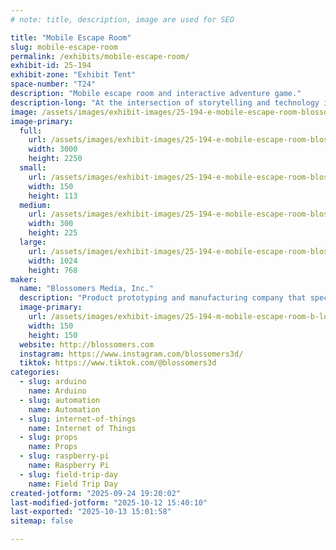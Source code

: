 ```yaml
---
# note: title, description, image are used for SEO

title: "Mobile Escape Room"
slug: mobile-escape-room
permalink: /exhibits/mobile-escape-room/
exhibit-id: 25-194
exhibit-zone: "Exhibit Tent"
space-number: "T24"
description: "Mobile escape room and interactive adventure game."
description-long: "At the intersection of storytelling and technology is this interactive mobile escape room. Follow the captivating stories and solve clues before time runs out."
image: /assets/images/exhibit-images/25-194-e-mobile-escape-room-blossomers-aunties-treasure-6912-300x225.jpeg
image-primary: 
  full:
    url: /assets/images/exhibit-images/25-194-e-mobile-escape-room-blossomers-aunties-treasure-6912-full.jpeg
    width: 3000
    height: 2250
  small:
    url: /assets/images/exhibit-images/25-194-e-mobile-escape-room-blossomers-aunties-treasure-6912-150x113.jpeg
    width: 150
    height: 113
  medium:
    url: /assets/images/exhibit-images/25-194-e-mobile-escape-room-blossomers-aunties-treasure-6912-300x225.jpeg
    width: 300
    height: 225
  large:
    url: /assets/images/exhibit-images/25-194-e-mobile-escape-room-blossomers-aunties-treasure-6912-1024x768.jpeg
    width: 1024
    height: 768
maker: 
  name: "Blossomers Media, Inc."
  description: "Product prototyping and manufacturing company that specializes in IoT based technologies."
  image-primary:
    url: /assets/images/exhibit-images/25-194-m-mobile-escape-room-b-lossomers-300x300.png
    width: 150
    height: 150
  website: http://blossomers.com
  instagram: https://www.instagram.com/blossomers3d/
  tiktok: https://www.tiktok.com/@blossomers3d
categories: 
  - slug: arduino
    name: Arduino
  - slug: automation
    name: Automation
  - slug: internet-of-things
    name: Internet of Things
  - slug: props
    name: Props
  - slug: raspberry-pi
    name: Raspberry Pi
  - slug: field-trip-day
    name: Field Trip Day
created-jotform: "2025-09-24 19:20:02"
last-modified-jotform: "2025-10-12 15:40:10"
last-exported: "2025-10-13 15:01:58"
sitemap: false

---
```

